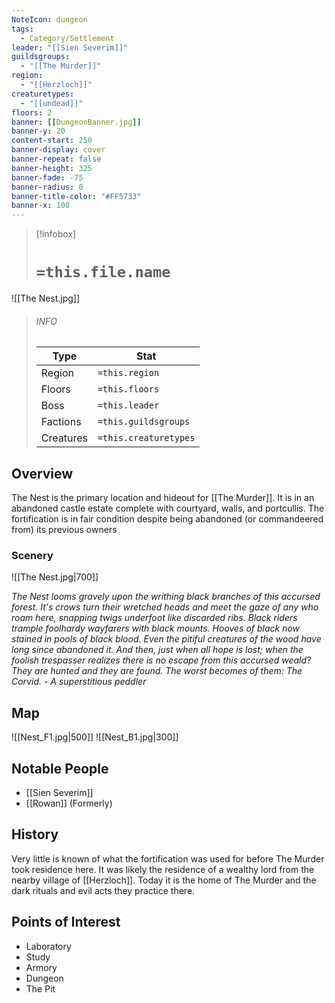 ```yaml
---
NoteIcon: dungeon
tags:
  - Category/Settlement
leader: "[[Sien Severim]]"
guildsgroups:
  - "[[The Murder]]"
region:
  - "[[Herzloch]]"
creaturetypes:
  - "[[undead]]"
floors: 2
banner: [[DungeonBanner.jpg]]
banner-y: 20
content-start: 250
banner-display: cover
banner-repeat: false
banner-height: 325
banner-fade: -75
banner-radius: 0
banner-title-color: "#FF5733"
banner-x: 100
---
```




> [!infobox]
> # `=this.file.name`
![[The Nest.jpg]]
> ###### INFO
> Type |  Stat |
> ---|---|
> Region | `=this.region` |
>  Floors | `=this.floors` |
> Boss | `=this.leader` |
> Factions| `=this.guildsgroups`|
> Creatures| `=this.creaturetypes`|
## Overview

The Nest is the primary location and hideout for [[The Murder]]. It is in an abandoned castle estate complete with courtyard, walls, and portcullis. The fortification is in fair condition despite being abandoned (or commandeered from) its previous owners

### Scenery

![[The Nest.jpg|700]]

*The Nest looms gravely upon the writhing black branches of this accursed forest. It's crows turn their wretched heads and meet the gaze of any who roam here, snapping twigs underfoot like discarded ribs. Black riders trample foolhardy wayfarers with black mounts. Hooves of black now stained in pools of black blood. Even the pitiful creatures of the wood have long since abandoned it. And then, just when all hope is lost; when the foolish trespasser realizes there is no escape from this accursed weald? They are hunted and they are found. The worst becomes of them: The Corvid.*
*- A superstitious  peddler*

## Map

![[Nest_F1.jpg|500]] ![[Nest_B1.jpg|300]]

## Notable People
- [[Sien Severim]]
- [[Rowan]] (Formerly)

## History

Very little is known of what the fortification was used for before The Murder took residence here. It was likely the residence of a wealthy lord from the nearby village of [[Herzloch]]. Today it is the home of The Murder and the dark rituals and evil acts they practice there.

## Points of Interest
- Laboratory
- Study
- Armory
- Dungeon
- The Pit